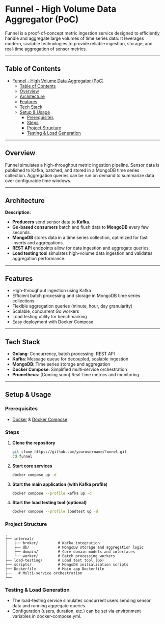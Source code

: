 # Funnel - High Volume Data Aggregator (PoC)

Funnel is a proof-of-concept metric ingestion service designed to efficiently handle and aggregate large volumes of time series data. It leverages modern, scalable technologies to provide reliable ingestion, storage, and real-time aggregation of sensor metrics.

---

## Table of Contents

- [Funnel - High Volume Data Aggregator (PoC)](#funnel---high-volume-data-aggregator-poc)
  - [Table of Contents](#table-of-contents)
  - [Overview](#overview)
  - [Architecture](#architecture)
  - [Features](#features)
  - [Tech Stack](#tech-stack)
  - [Setup \& Usage](#setup--usage)
    - [Prerequisites](#prerequisites)
    - [Steps](#steps)
    - [Project Structure](#project-structure)
    - [Testing \& Load Generation](#testing--load-generation)

---

## Overview

Funnel simulates a high-throughput metric ingestion pipeline. Sensor data is published to Kafka, batched, and stored in a MongoDB time series collection. Aggregation queries can be run on demand to summarize data over configurable time windows.

---

## Architecture

<!--
[Architecture Diagram Placeholder]
Insert architecture diagram here.
-->

**Description:**
- **Producers** send sensor data to **Kafka**.
- **Go-based consumers** batch and flush data to **MongoDB** every few seconds.
- **MongoDB** stores data in a time series collection, optimized for fast inserts and aggregations.
- **REST API** endpoints allow for data ingestion and aggregate queries.
- **Load testing tool** simulates high-volume data ingestion and validates aggregation performance.

---

## Features

- High-throughput ingestion using Kafka
- Efficient batch processing and storage in MongoDB time series collections
- Flexible aggregation queries (minute, hour, day granularity)
- Scalable, concurrent Go workers
- Load testing utility for benchmarking
- Easy deployment with Docker Compose

---

## Tech Stack

- **Golang**: Concurrency, batch processing, REST API
- **Kafka**: Message queue for decoupled, scalable ingestion
- **MongoDB**: Time series storage and aggregation
- **Docker Compose**: Simplified multi-service orchestration
- **Prometheus**: (Coming soon) Real-time metrics and monitoring

---

## Setup & Usage

### Prerequisites

- [Docker](https://www.docker.com/) & [Docker Compose](https://docs.docker.com/compose/)

### Steps

1. **Clone the repository**
   ```sh
   git clone https://github.com/yourusername/funnel.git
   cd funnel
   ```

2. **Start core services**
   ```sh
   docker compose up -d
   ```
3. **Start the main application (with Kafka profile)**
    ```sh
    docker compose --profile kafka up -d
    ```

4. **Start the load testing tool (optional)**
    ```sh
    docker compose --profile loadtest up -d
    ```

### Project Structure

```ascii
.
├── internal/
│   ├── broker/         # Kafka integration
│   ├── db/             # MongoDB storage and aggregation logic
│   ├── domain/         # Core domain models and interfaces
│   └── worker/         # Batch processing workers
├── load-testing/       # Load test tool (Go)
├── scripts/            # MongoDB initialization scripts
├── Dockerfile          # Main app Dockerfile
├──   # Multi-service orchestration
└── 
```

### Testing & Load Generation 
- The load-testing service simulates concurrent users sending sensor data and running aggregate queries.
- Configuration (users, duration, etc.) can be set via environment variables in docker-compose.yml.